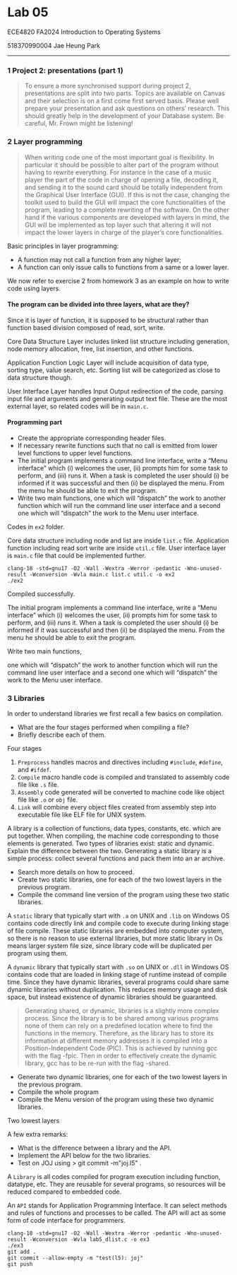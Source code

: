 # Lab 05

ECE4820 FA2024 Introduction to Operating Systems

518370990004 Jae Heung Park

---

### 1 Project 2: presentations (part 1)

> To ensure a more synchronised support during project 2, presentations are split into two parts. Topics
> are available on Canvas and their selection is on a first come first served basis.
> Please well prepare your presentation and ask questions on others’ research. This should greatly help in
> the development of your Database system. Be careful, Mr. Frown might be listening!

### 2 Layer programming

> When writing code one of the most important goal is flexibility. In particular it should be possible to alter
> part of the program without having to rewrite everything. For instance in the case of a music player
> the part of the code in charge of opening a file, decoding it, and sending it to the sound card should be
> totally independent from the Graphical User Interface (GUI). If this is not the case, changing the toolkit
> used to build the GUI will impact the core functionalities of the program, leading to a complete rewriting
> of the software. On the other hand if the various components are developed with layers in mind, the GUI
> will be implemented as top layer such that altering it will not impact the lower layers in charge of the
> player’s core functionalities.

Basic principles in layer programming:

- A function may not call a function from any higher layer;
- A function can only issue calls to functions from a same or a lower layer.

We now refer to exercise 2 from homework 3 as an example on how to write code using layers.

#### The program can be divided into three layers, what are they?

Since it is layer of function, it is supposed to be structural rather than function based division
composed of read, sort, write.

Core Data Structure Layer includes linked list structure including generation,
node memory allocation, free, list insertion, and other functions.

Application Function Logic Layer will include acquisition of data type, sorting type, value search, etc.
Sorting list will be categorized as close to data structure though.

User Interface Layer handles Input Output redirection of the code, parsing input file and arguments and
generating output text file. These are the most external layer, so related codes will be in `main.c`.

#### Programming part

- Create the appropriate corresponding header files.
- If necessary rewrite functions such that no call is emitted from lower level functions to upper level
  functions.
- The initial program implements a command line interface, write a “Menu interface” which (i) welcomes the user, (ii) prompts him for some task to perform, and (iii) runs it. When a task is
  completed the user should (i) be informed if it was successful and then (ii) be displayed the menu.
  From the menu he should be able to exit the program.
- Write two main functions, one which will “dispatch” the work to another function which will run
  the command line user interface and a second one which will “dispatch” the work to the Menu user
  interface.

Codes in `ex2` folder.

Core data structure including node and list are inside `list.c` file.
Application function including read sort write are inside `util.c` file.
User interface layer is `main.c` file that could be implemented further.

```shell
clang-18 -std=gnu17 -O2 -Wall -Wextra -Werror -pedantic -Wno-unused-result -Wconversion -Wvla main.c list.c util.c -o ex2
./ex2
```

Compiled successfully.

The initial program implements a command line interface, write a “Menu interface” which
(i) welcomes the user,
(ii) prompts him for some task to perform, and
(iii) runs it.
When a task is completed the user should
(i) be informed if it was successful and then
(ii) be displayed the menu.
From the menu he should be able to exit the program.

Write two main functions,

one which will “dispatch” the work to another function which will run the command line user interface and
a second one which will “dispatch” the work to the Menu user interface.

### 3 Libraries

In order to understand libraries we first recall a few basics on compilation.

- What are the four stages performed when compiling a file?
- Briefly describe each of them.

Four stages

1. `Preprocess` handles macros and directives including `#include`, `#define`, and `#ifdef`.
2. `Compile` macro handle code is compiled and translated to assembly code file like `.s` file.
3. `Assembly` code generated will be converted to machine code like object file like `.o` or `obj` file.
4. `Link` will combine every object files created from assembly step into executable file like ELF file for UNIX system.

A library is a collection of functions, data types, constants, etc. which are put together. When compiling,
the machine code corresponding to those elements is generated. Two types of libraries exist: static and
dynamic. Explain the difference between the two.
Generating a static library is a simple process: collect several functions and pack them into an ar archive.

- Search more details on how to proceed.
- Create two static libraries, one for each of the two lowest layers in the previous program.
- Compile the command line version of the program using these two static libraries.

A `static` library that typically start with `.a` on UNIX and `.lib` on Windows OS contains code
directly link and compile code to execute during linking stage of file compile.
These static libraries are embedded into computer system, so there is no reason to use external
libraries, but more static library in Os means larger system file size, since library code will
be duplicated per program using them.

A `dynamic` library that typically start with `.so` on UNIX or `.dll` in Windows OS contains code
that are loaded in linking stage of runtime instead of compile time. Since they have dynamic libraries,
several programs could share same dynamic libraries without duplication. This reduces memory usage and
disk space, but instead existence of dynamic libraries should be guaranteed.

> Generating shared, or dynamic, libraries is a slightly more complex process. Since the library is to be shared
> among various programs none of them can rely on a predefined location where to find the functions in
> the memory. Therefore, as the library has to store its information at different memory addresses it is
> compiled into a Position-Independent Code (PIC). This is achieved by running gcc with the flag -fpic.
> Then in order to effectively create the dynamic library, gcc has to be re-run with the flag -shared.

- Generate two dynamic libraries, one for each of the two lowest layers in the previous program.
- Compile the whole program
- Compile the Menu version of the program using these two dynamic libraries.

Two lowest layers

A few extra remarks:

- What is the difference between a library and the API.
- Implement the API below for the two libraries.
- Test on JOJ using > git commit -m"joj.l5" .

A `Library` is all codes compiled for program execution including function, datatype, etc.
They are reusable for several programs, so resources will be reduced compared to embedded code.

An `API` stands for Application Programming Interface. It can select methods and rules of functions and processes
to be called. The API will act as some form of code interface for programmers.

```shell
clang-18 -std=gnu17 -O2 -Wall -Wextra -Werror -pedantic -Wno-unused-result -Wconversion -Wvla lab5_dlist.c -o ex3
./ex3
git add .
git commit --allow-empty -m "test(l5): joj"
git push
```
